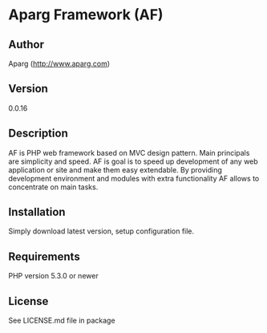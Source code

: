 Aparg Framework (AF)
====================

Author
------
Aparg (http://www.aparg.com)

Version
-------
0.0.16

Description
-----------
AF is PHP web framework based on MVC design pattern. Main principals are simplicity and speed.
AF is goal is to speed up development of any web application or site and make them easy extendable.
By providing development environment and modules with extra functionality AF allows to concentrate on main tasks.

Installation
------------
Simply download latest version, setup configuration file.

Requirements
------------
PHP version 5.3.0 or newer

License
-------
See LICENSE.md file in package